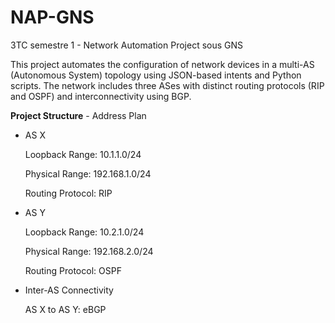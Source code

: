 # NAP-GNS
3TC semestre 1 - Network Automation Project sous GNS

This project automates the configuration of network devices in a multi-AS (Autonomous System) topology using JSON-based intents and Python scripts. The network includes three ASes with distinct routing protocols (RIP and OSPF) and interconnectivity using BGP.

**Project Structure** - Address Plan

- AS X

  Loopback Range: 10.1.1.0/24

  Physical Range: 192.168.1.0/24

  Routing Protocol: RIP

- AS Y

  Loopback Range: 10.2.1.0/24

  Physical Range: 192.168.2.0/24

  Routing Protocol: OSPF

- Inter-AS Connectivity

  AS X to AS Y: eBGP
